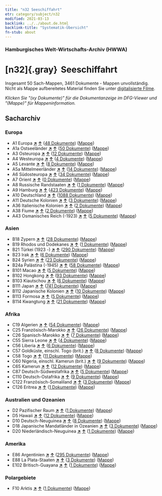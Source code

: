 ```yaml
---
title: "n32 Seeschiffahrt"
etr: category/subject/n32
modified: 2021-03-13
backlink: ../../about.de.html
backlink-title: "Systematik-Übersicht"
fn-stub: about
---
```


### Hamburgisches Welt-Wirtschafts-Archiv (HWWA)
# [n32]{.gray}&#8201; Seeschiffahrt&#160; 




Insgesamt 50 Sach-Mappen, 3461 Dokumente - Mappen unvollständig.
Nicht als Mappe aufbereitetes Material finden Sie unter [digitalisierte Filme](/film/h1_sh).

_Klicken Sie "(xy Dokumente)" für die Dokumentanzeige im DFG-Viewer und "(Mappe)" für Mappeninformation._

## Sacharchiv




### Europa

- A1 Europa [**&nearr;**](../../../geo/i/140892/about.de.html "Europa (alle Mappen)") [**&uarr;**](../../../geo/about.de.html#A1 "Ländersystematik") (<a href="https://pm20.zbw.eu/dfgview/sh/140892,145567" title="über: Europa : Seeschiffahrt" target="_blank">48 Dokumente</a>) ([Mappe](http://purl.org/pressemappe20/folder/sh/140892,145567))
- A1a Ostseeländer [**&nearr;**](../../../geo/i/140894/about.de.html "Ostseeländer (alle Mappen)") [**&uarr;**](../../../geo/about.de.html#A1a "Ländersystematik") (<a href="https://pm20.zbw.eu/dfgview/sh/140894,145567" title="über: Ostseeländer : Seeschiffahrt" target="_blank">50 Dokumente</a>) ([Mappe](http://purl.org/pressemappe20/folder/sh/140894,145567))
- A3 Osteuropa [**&nearr;**](../../../geo/i/140896/about.de.html "Osteuropa (alle Mappen)") [**&uarr;**](../../../geo/about.de.html#A3 "Ländersystematik") (<a href="https://pm20.zbw.eu/dfgview/sh/140896,145567" title="über: Osteuropa : Seeschiffahrt" target="_blank">12 Dokumente</a>) ([Mappe](http://purl.org/pressemappe20/folder/sh/140896,145567))
- A4 Westeuropa [**&nearr;**](../../../geo/i/140897/about.de.html "Westeuropa (alle Mappen)") [**&uarr;**](../../../geo/about.de.html#A4 "Ländersystematik") (<a href="https://pm20.zbw.eu/dfgview/sh/140897,145567" title="über: Westeuropa : Seeschiffahrt" target="_blank">4 Dokumente</a>) ([Mappe](http://purl.org/pressemappe20/folder/sh/140897,145567))
- A5 Levante [**&nearr;**](../../../geo/i/140898/about.de.html "Levante (alle Mappen)") [**&uarr;**](../../../geo/about.de.html#A5 "Ländersystematik") (<a href="https://pm20.zbw.eu/dfgview/sh/140898,145567" title="über: Levante : Seeschiffahrt" target="_blank">8 Dokumente</a>) ([Mappe](http://purl.org/pressemappe20/folder/sh/140898,145567))
- A5a Mittelmeerländer [**&nearr;**](../../../geo/i/140899/about.de.html "Mittelmeerländer (alle Mappen)") [**&uarr;**](../../../geo/about.de.html#A5a "Ländersystematik") (<a href="https://pm20.zbw.eu/dfgview/sh/140899,145567" title="über: Mittelmeerländer : Seeschiffahrt" target="_blank">14 Dokumente</a>) ([Mappe](http://purl.org/pressemappe20/folder/sh/140899,145567))
- A6 Südosteuropa [**&nearr;**](../../../geo/i/140900/about.de.html "Südosteuropa (alle Mappen)") [**&uarr;**](../../../geo/about.de.html#A6 "Ländersystematik") (<a href="https://pm20.zbw.eu/dfgview/sh/140900,145567" title="über: Südosteuropa : Seeschiffahrt" target="_blank">34 Dokumente</a>) ([Mappe](http://purl.org/pressemappe20/folder/sh/140900,145567))
- A7 Orient [**&nearr;**](../../../geo/i/140902/about.de.html "Orient (alle Mappen)") [**&uarr;**](../../../geo/about.de.html#A7 "Ländersystematik") (<a href="https://pm20.zbw.eu/dfgview/sh/140902,145567" title="über: Orient : Seeschiffahrt" target="_blank">0 Dokumente</a>) ([Mappe](http://purl.org/pressemappe20/folder/sh/140902,145567))
- A8 Russische Randstaaten [**&nearr;**](../../../geo/i/140904/about.de.html "Russische Randstaaten (alle Mappen)") [**&uarr;**](../../../geo/about.de.html#A8 "Ländersystematik") (<a href="https://pm20.zbw.eu/dfgview/sh/140904,145567" title="über: Russische Randstaaten : Seeschiffahrt" target="_blank">1 Dokumente</a>) ([Mappe](http://purl.org/pressemappe20/folder/sh/140904,145567))
- A9 Hamburg [**&nearr;**](../../../geo/i/140905/about.de.html "Hamburg (alle Mappen)") [**&uarr;**](../../../geo/about.de.html#A9 "Ländersystematik") (<a href="https://pm20.zbw.eu/dfgview/sh/140905,145567" title="über: Hamburg : Seeschiffahrt" target="_blank">423 Dokumente</a>) ([Mappe](http://purl.org/pressemappe20/folder/sh/140905,145567))
- A10 Deutschland [**&nearr;**](../../../geo/i/126128/about.de.html "Deutschland (alle Mappen)") [**&uarr;**](../../../geo/about.de.html#A10 "Ländersystematik") (<a href="https://pm20.zbw.eu/dfgview/sh/126128,145567" title="über: Deutschland : Seeschiffahrt" target="_blank">1088 Dokumente</a>) ([Mappe](http://purl.org/pressemappe20/folder/sh/126128,145567))
- A11 Deutsche Kolonien [**&nearr;**](../../../geo/i/140960/about.de.html "Deutsche Kolonien (alle Mappen)") [**&uarr;**](../../../geo/about.de.html#A11 "Ländersystematik") (<a href="https://pm20.zbw.eu/dfgview/sh/140960,145567" title="über: Deutsche Kolonien : Seeschiffahrt" target="_blank">3 Dokumente</a>) ([Mappe](http://purl.org/pressemappe20/folder/sh/140960,145567))
- A36 Italienische Kolonien [**&nearr;**](../../../geo/i/141012/about.de.html "Italienische Kolonien (alle Mappen)") [**&uarr;**](../../../geo/about.de.html#A36 "Ländersystematik") (<a href="https://pm20.zbw.eu/dfgview/sh/141012,145567" title="über: Italienische Kolonien : Seeschiffahrt" target="_blank">2 Dokumente</a>) ([Mappe](http://purl.org/pressemappe20/folder/sh/141012,145567))
- A38 Fiume [**&nearr;**](../../../geo/i/141014/about.de.html "Fiume (alle Mappen)") [**&uarr;**](../../../geo/about.de.html#A38 "Ländersystematik") (<a href="https://pm20.zbw.eu/dfgview/sh/141014,145567" title="über: Fiume : Seeschiffahrt" target="_blank">2 Dokumente</a>) ([Mappe](http://purl.org/pressemappe20/folder/sh/141014,145567))
- A43 Osmanisches Reich (-1923) [**&nearr;**](../../../geo/i/141034/about.de.html "Osmanisches Reich (-1923) (alle Mappen)") [**&uarr;**](../../../geo/about.de.html#A43 "Ländersystematik") (<a href="https://pm20.zbw.eu/dfgview/sh/141034,145567" title="über: Osmanisches Reich (-1923) : Seeschiffahrt" target="_blank">5 Dokumente</a>) ([Mappe](http://purl.org/pressemappe20/folder/sh/141034,145567))

### Asien

- B18 Zypern [**&nearr;**](../../../geo/i/141079/about.de.html "Zypern (alle Mappen)") [**&uarr;**](../../../geo/about.de.html#B18 "Ländersystematik") (<a href="https://pm20.zbw.eu/dfgview/sh/141079,145567" title="über: Zypern : Seeschiffahrt" target="_blank">28 Dokumente</a>) ([Mappe](http://purl.org/pressemappe20/folder/sh/141079,145567))
- B19 Rhodos und Dodekanes [**&nearr;**](../../../geo/i/141106/about.de.html "Rhodos und Dodekanes (alle Mappen)") [**&uarr;**](../../../geo/about.de.html#B19 "Ländersystematik") (<a href="https://pm20.zbw.eu/dfgview/sh/141106,145567" title="über: Rhodos und Dodekanes : Seeschiffahrt" target="_blank">1 Dokumente</a>) ([Mappe](http://purl.org/pressemappe20/folder/sh/141106,145567))
- B21 Türkei (1923 -) [**&nearr;**](../../../geo/i/141111/about.de.html "Türkei (1923 -) (alle Mappen)") [**&uarr;**](../../../geo/about.de.html#B21 "Ländersystematik") (<a href="https://pm20.zbw.eu/dfgview/sh/141111,145567" title="über: Türkei (1923 -) : Seeschiffahrt" target="_blank">290 Dokumente</a>) ([Mappe](http://purl.org/pressemappe20/folder/sh/141111,145567))
- B23 Irak [**&nearr;**](../../../geo/i/141113/about.de.html "Irak (alle Mappen)") [**&uarr;**](../../../geo/about.de.html#B23 "Ländersystematik") (<a href="https://pm20.zbw.eu/dfgview/sh/141113,145567" title="über: Irak : Seeschiffahrt" target="_blank">6 Dokumente</a>) ([Mappe](http://purl.org/pressemappe20/folder/sh/141113,145567))
- B24 Syrien [**&nearr;**](../../../geo/i/141114/about.de.html "Syrien (alle Mappen)") [**&uarr;**](../../../geo/about.de.html#B24 "Ländersystematik") (<a href="https://pm20.zbw.eu/dfgview/sh/141114,145567" title="über: Syrien : Seeschiffahrt" target="_blank">23 Dokumente</a>) ([Mappe](http://purl.org/pressemappe20/folder/sh/141114,145567))
- B24a Palästina (-1945) [**&nearr;**](../../../geo/i/141115/about.de.html "Palästina (-1945) (alle Mappen)") [**&uarr;**](../../../geo/about.de.html#B24a "Ländersystematik") (<a href="https://pm20.zbw.eu/dfgview/sh/141115,145567" title="über: Palästina (-1945) : Seeschiffahrt" target="_blank">58 Dokumente</a>) ([Mappe](http://purl.org/pressemappe20/folder/sh/141115,145567))
- B101 Macao [**&nearr;**](../../../geo/i/141267/about.de.html "Macao (alle Mappen)") [**&uarr;**](../../../geo/about.de.html#B101 "Ländersystematik") (<a href="https://pm20.zbw.eu/dfgview/sh/141267,145567" title="über: Macao : Seeschiffahrt" target="_blank">5 Dokumente</a>) ([Mappe](http://purl.org/pressemappe20/folder/sh/141267,145567))
- B102 Hongkong [**&nearr;**](../../../geo/i/141268/about.de.html "Hongkong (alle Mappen)") [**&uarr;**](../../../geo/about.de.html#B102 "Ländersystematik") (<a href="https://pm20.zbw.eu/dfgview/sh/141268,145567" title="über: Hongkong : Seeschiffahrt" target="_blank">93 Dokumente</a>) ([Mappe](http://purl.org/pressemappe20/folder/sh/141268,145567))
- B103 Kiautschou [**&nearr;**](../../../geo/i/126163/about.de.html "Kiautschou (alle Mappen)") [**&uarr;**](../../../geo/about.de.html#B103 "Ländersystematik") (<a href="https://pm20.zbw.eu/dfgview/sh/126163,145567" title="über: Kiautschou : Seeschiffahrt" target="_blank">6 Dokumente</a>) ([Mappe](http://purl.org/pressemappe20/folder/sh/126163,145567))
- B111 Japan [**&nearr;**](../../../geo/i/141272/about.de.html "Japan (alle Mappen)") [**&uarr;**](../../../geo/about.de.html#B111 "Ländersystematik") (<a href="https://pm20.zbw.eu/dfgview/sh/141272,145567" title="über: Japan : Seeschiffahrt" target="_blank">741 Dokumente</a>) ([Mappe](http://purl.org/pressemappe20/folder/sh/141272,145567))
- B112 Japanische Kolonien [**&nearr;**](../../../geo/i/141273/about.de.html "Japanische Kolonien (alle Mappen)") [**&uarr;**](../../../geo/about.de.html#B112 "Ländersystematik") (<a href="https://pm20.zbw.eu/dfgview/sh/141273,145567" title="über: Japanische Kolonien : Seeschiffahrt" target="_blank">10 Dokumente</a>) ([Mappe](http://purl.org/pressemappe20/folder/sh/141273,145567))
- B113 Formosa [**&nearr;**](../../../geo/i/141274/about.de.html "Formosa (alle Mappen)") [**&uarr;**](../../../geo/about.de.html#B113 "Ländersystematik") (<a href="https://pm20.zbw.eu/dfgview/sh/141274,145567" title="über: Formosa : Seeschiffahrt" target="_blank">5 Dokumente</a>) ([Mappe](http://purl.org/pressemappe20/folder/sh/141274,145567))
- B114 Kwangtung [**&nearr;**](../../../geo/i/141275/about.de.html "Kwangtung (alle Mappen)") [**&uarr;**](../../../geo/about.de.html#B114 "Ländersystematik") (<a href="https://pm20.zbw.eu/dfgview/sh/141275,145567" title="über: Kwangtung : Seeschiffahrt" target="_blank">21 Dokumente</a>) ([Mappe](http://purl.org/pressemappe20/folder/sh/141275,145567))

### Afrika

- C19 Algerien [**&nearr;**](../../../geo/i/141354/about.de.html "Algerien (alle Mappen)") [**&uarr;**](../../../geo/about.de.html#C19 "Ländersystematik") (<a href="https://pm20.zbw.eu/dfgview/sh/141354,145567" title="über: Algerien : Seeschiffahrt" target="_blank">54 Dokumente</a>) ([Mappe](http://purl.org/pressemappe20/folder/sh/141354,145567))
- C25 Französisch-Marokko [**&nearr;**](../../../geo/i/141358/about.de.html "Französisch-Marokko (alle Mappen)") [**&uarr;**](../../../geo/about.de.html#C25 "Ländersystematik") (<a href="https://pm20.zbw.eu/dfgview/sh/141358,145567" title="über: Französisch-Marokko : Seeschiffahrt" target="_blank">26 Dokumente</a>) ([Mappe](http://purl.org/pressemappe20/folder/sh/141358,145567))
- C26 Spanisch-Marokko [**&nearr;**](../../../geo/i/141359/about.de.html "Spanisch-Marokko (alle Mappen)") [**&uarr;**](../../../geo/about.de.html#C26 "Ländersystematik") (<a href="https://pm20.zbw.eu/dfgview/sh/141359,145567" title="über: Spanisch-Marokko : Seeschiffahrt" target="_blank">7 Dokumente</a>) ([Mappe](http://purl.org/pressemappe20/folder/sh/141359,145567))
- C55 Sierra Leone [**&nearr;**](../../../geo/i/141404/about.de.html "Sierra Leone (alle Mappen)") [**&uarr;**](../../../geo/about.de.html#C55 "Ländersystematik") (<a href="https://pm20.zbw.eu/dfgview/sh/141404,145567" title="über: Sierra Leone : Seeschiffahrt" target="_blank">4 Dokumente</a>) ([Mappe](http://purl.org/pressemappe20/folder/sh/141404,145567))
- C56 Liberia [**&nearr;**](../../../geo/i/141405/about.de.html "Liberia (alle Mappen)") [**&uarr;**](../../../geo/about.de.html#C56 "Ländersystematik") (<a href="https://pm20.zbw.eu/dfgview/sh/141405,145567" title="über: Liberia : Seeschiffahrt" target="_blank">6 Dokumente</a>) ([Mappe](http://purl.org/pressemappe20/folder/sh/141405,145567))
- C57 Goldküste, einschl. Togo (brit.) [**&nearr;**](../../../geo/i/141406/about.de.html "Goldküste, einschl. Togo (brit.) (alle Mappen)") [**&uarr;**](../../../geo/about.de.html#C57 "Ländersystematik") (<a href="https://pm20.zbw.eu/dfgview/sh/141406,145567" title="über: Goldküste, einschl. Togo (brit.) : Seeschiffahrt" target="_blank">8 Dokumente</a>) ([Mappe](http://purl.org/pressemappe20/folder/sh/141406,145567))
- C58 Togo [**&nearr;**](../../../geo/i/141408/about.de.html "Togo (alle Mappen)") [**&uarr;**](../../../geo/about.de.html#C58 "Ländersystematik") (<a href="https://pm20.zbw.eu/dfgview/sh/141408,145567" title="über: Togo : Seeschiffahrt" target="_blank">11 Dokumente</a>) ([Mappe](http://purl.org/pressemappe20/folder/sh/141408,145567))
- C60 Nigeria, einschl. Kamerun (brit.) [**&nearr;**](../../../geo/i/141409/about.de.html "Nigeria, einschl. Kamerun (brit.) (alle Mappen)") [**&uarr;**](../../../geo/about.de.html#C60 "Ländersystematik") (<a href="https://pm20.zbw.eu/dfgview/sh/141409,145567" title="über: Nigeria, einschl. Kamerun (brit.) : Seeschiffahrt" target="_blank">9 Dokumente</a>) ([Mappe](http://purl.org/pressemappe20/folder/sh/141409,145567))
- C65 Kamerun [**&nearr;**](../../../geo/i/141410/about.de.html "Kamerun (alle Mappen)") [**&uarr;**](../../../geo/about.de.html#C65 "Ländersystematik") (<a href="https://pm20.zbw.eu/dfgview/sh/141410,145567" title="über: Kamerun : Seeschiffahrt" target="_blank">12 Dokumente</a>) ([Mappe](http://purl.org/pressemappe20/folder/sh/141410,145567))
- C87 Deutsch-Südwestafrika [**&nearr;**](../../../geo/i/141450/about.de.html "Deutsch-Südwestafrika (alle Mappen)") [**&uarr;**](../../../geo/about.de.html#C87 "Ländersystematik") (<a href="https://pm20.zbw.eu/dfgview/sh/141450,145567" title="über: Deutsch-Südwestafrika : Seeschiffahrt" target="_blank">5 Dokumente</a>) ([Mappe](http://purl.org/pressemappe20/folder/sh/141450,145567))
- C110 Deutsch-Ostafrika [**&nearr;**](../../../geo/i/141471/about.de.html "Deutsch-Ostafrika (alle Mappen)") [**&uarr;**](../../../geo/about.de.html#C110 "Ländersystematik") (<a href="https://pm20.zbw.eu/dfgview/sh/141471,145567" title="über: Deutsch-Ostafrika : Seeschiffahrt" target="_blank">9 Dokumente</a>) ([Mappe](http://purl.org/pressemappe20/folder/sh/141471,145567))
- C122 Französisch-Somaliland [**&nearr;**](../../../geo/i/141479/about.de.html "Französisch-Somaliland (alle Mappen)") [**&uarr;**](../../../geo/about.de.html#C122 "Ländersystematik") (<a href="https://pm20.zbw.eu/dfgview/sh/141479,145567" title="über: Französisch-Somaliland : Seeschiffahrt" target="_blank">3 Dokumente</a>) ([Mappe](http://purl.org/pressemappe20/folder/sh/141479,145567))
- C126 Eritrea [**&nearr;**](../../../geo/i/141483/about.de.html "Eritrea (alle Mappen)") [**&uarr;**](../../../geo/about.de.html#C126 "Ländersystematik") (<a href="https://pm20.zbw.eu/dfgview/sh/141483,145567" title="über: Eritrea : Seeschiffahrt" target="_blank">1 Dokumente</a>) ([Mappe](http://purl.org/pressemappe20/folder/sh/141483,145567))

### Australien und Ozeanien

- D2 Pazifischer Raum [**&nearr;**](../../../geo/i/141593/about.de.html "Pazifischer Raum (alle Mappen)") [**&uarr;**](../../../geo/about.de.html#D2 "Ländersystematik") (<a href="https://pm20.zbw.eu/dfgview/sh/141593,145567" title="über: Pazifischer Raum : Seeschiffahrt" target="_blank">1 Dokumente</a>) ([Mappe](http://purl.org/pressemappe20/folder/sh/141593,145567))
- D5 Hawaii [**&nearr;**](../../../geo/i/141595/about.de.html "Hawaii (alle Mappen)") [**&uarr;**](../../../geo/about.de.html#D5 "Ländersystematik") (<a href="https://pm20.zbw.eu/dfgview/sh/141595,145567" title="über: Hawaii : Seeschiffahrt" target="_blank">12 Dokumente</a>) ([Mappe](http://purl.org/pressemappe20/folder/sh/141595,145567))
- D10 Deutsch-Neuguinea [**&nearr;**](../../../geo/i/141601/about.de.html "Deutsch-Neuguinea (alle Mappen)") [**&uarr;**](../../../geo/about.de.html#D10 "Ländersystematik") (<a href="https://pm20.zbw.eu/dfgview/sh/141601,145567" title="über: Deutsch-Neuguinea : Seeschiffahrt" target="_blank">8 Dokumente</a>) ([Mappe](http://purl.org/pressemappe20/folder/sh/141601,145567))
- D18 Japanische Mandatländer in Ozeanien [**&nearr;**](../../../geo/i/141618/about.de.html "Japanische Mandatländer in Ozeanien (alle Mappen)") [**&uarr;**](../../../geo/about.de.html#D18 "Ländersystematik") (<a href="https://pm20.zbw.eu/dfgview/sh/141618,145567" title="über: Japanische Mandatländer in Ozeanien : Seeschiffahrt" target="_blank">3 Dokumente</a>) ([Mappe](http://purl.org/pressemappe20/folder/sh/141618,145567))
- D20 Niederländisch-Neuguinea [**&nearr;**](../../../geo/i/141619/about.de.html "Niederländisch-Neuguinea (alle Mappen)") [**&uarr;**](../../../geo/about.de.html#D20 "Ländersystematik") (<a href="https://pm20.zbw.eu/dfgview/sh/141619,145567" title="über: Niederländisch-Neuguinea : Seeschiffahrt" target="_blank">1 Dokumente</a>) ([Mappe](http://purl.org/pressemappe20/folder/sh/141619,145567))

### Amerika

- E86 Argentinien [**&nearr;**](../../../geo/i/141692/about.de.html "Argentinien (alle Mappen)") [**&uarr;**](../../../geo/about.de.html#E86 "Ländersystematik") (<a href="https://pm20.zbw.eu/dfgview/sh/141692,145567" title="über: Argentinien : Seeschiffahrt" target="_blank">295 Dokumente</a>) ([Mappe](http://purl.org/pressemappe20/folder/sh/141692,145567))
- E88 La Plata-Staaten [**&nearr;**](../../../geo/i/141693/about.de.html "La Plata-Staaten (alle Mappen)") [**&uarr;**](../../../geo/about.de.html#E88 "Ländersystematik") (<a href="https://pm20.zbw.eu/dfgview/sh/141693,145567" title="über: La Plata-Staaten : Seeschiffahrt" target="_blank">3 Dokumente</a>) ([Mappe](http://purl.org/pressemappe20/folder/sh/141693,145567))
- E102 Britisch-Guayana [**&nearr;**](../../../geo/i/141700/about.de.html "Britisch-Guayana (alle Mappen)") [**&uarr;**](../../../geo/about.de.html#E102 "Ländersystematik") (<a href="https://pm20.zbw.eu/dfgview/sh/141700,145567" title="über: Britisch-Guayana : Seeschiffahrt" target="_blank">1 Dokumente</a>) ([Mappe](http://purl.org/pressemappe20/folder/sh/141700,145567))

### Polargebiete

- F10 Arktis [**&nearr;**](../../../geo/i/141702/about.de.html "Arktis (alle Mappen)") [**&uarr;**](../../../geo/about.de.html#F10 "Ländersystematik") (<a href="https://pm20.zbw.eu/dfgview/sh/141702,145567" title="über: Arktis : Seeschiffahrt" target="_blank">1 Dokumente</a>) ([Mappe](http://purl.org/pressemappe20/folder/sh/141702,145567))


